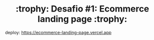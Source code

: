 <h1 align="center">:trophy: Desafio #1: Ecommerce landing page :trophy:</h1>





deploy: https://ecommerce-landing-page.vercel.app

